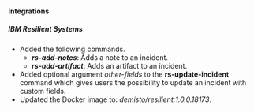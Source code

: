
#### Integrations
##### IBM Resilient Systems
- Added the following commands.
  - ***rs-add-notes***: Adds a note to an incident.
  - ***rs-add-artifact***: Adds an artifact to an incident.
- Added optional argument *other-fields* to the **rs-update-incident** command which gives users the possibility to update an incident with custom fields.
- Updated the Docker image to: *demisto/resilient:1.0.0.18173*.

